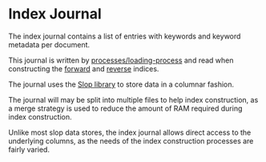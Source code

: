 # Index Journal

The index journal contains a list of entries with keywords and keyword metadata per document. 

This journal is written by [processes/loading-process](../../processes/loading-process) and read 
when constructing the [forward](../index-forward) and [reverse](../index-reverse) 
indices. 

The journal uses the [Slop library](https://github.com/MarginaliaSearch/SlopData) to store data
in a columnar fashion. 

The journal will may be split into multiple files to help index
construction, as a merge strategy is used to reduce the amount
of RAM required during index construction.

Unlike most slop data stores, the index journal allows direct access
to the underlying columns, as the needs of the index construction processes
are fairly varied. 